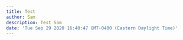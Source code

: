 ```yaml
---
title: Test
author: Sam
description: Test Sam
date: 'Tue Sep 29 2020 16:40:47 GMT-0400 (Eastern Daylight Time)'
---
```

